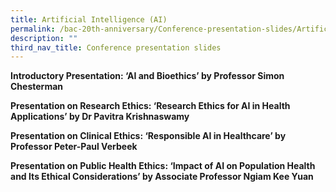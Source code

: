 ```yaml
---
title: Artificial Intelligence (AI)
permalink: /bac-20th-anniversary/Conference-presentation-slides/Artificial-Intelligence
description: ""
third_nav_title: Conference presentation slides
---
```

**Introductory Presentation: ‘AI and Bioethics’ by Professor Simon Chesterman** [](/files/20th%20Anniversary%20Resources/AI%20and%20Bioethics%20by%20Professor%20Simon%20Chesterman.pdf)

**Presentation on Research Ethics: ‘Research Ethics for AI in Health Applications’ by Dr Pavitra Krishnaswamy**

**Presentation on Clinical Ethics: ‘Responsible AI in Healthcare’ by Professor Peter-Paul Verbeek**

**Presentation on Public Health Ethics: ‘Impact of AI on Population Health and Its Ethical Considerations’ by Associate Professor Ngiam Kee Yuan**